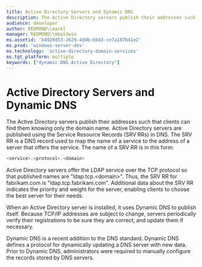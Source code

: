 ```yaml
---
title: Active Directory Servers and Dynamic DNS
description: The Active Directory servers publish their addresses such that clients can find them knowing only the domain name.
audience: developer
author: REDMOND\\markl
manager: REDMOND\\mbaldwin
ms.assetid: 'b4928d53-2629-4ddb-bb43-ce7a187b41e2'
ms.prod: 'windows-server-dev'
ms.technology: 'active-directory-domain-services'
ms.tgt_platform: multiple
keywords: ["dynamic DNS Active Directory"]
---
```


# Active Directory Servers and Dynamic DNS

The Active Directory servers publish their addresses such that clients can find them knowing only the domain name. Active Directory servers are published using the Service Resource Records (SRV RRs) in DNS. The SRV RR is a DNS record used to map the name of a service to the address of a server that offers the service. The name of a SRV RR is in this form:


```C++
<service>.<protocol>.<domain>
```



Active Directory servers offer the LDAP service over the TCP protocol so that published names are "ldap.tcp.&lt;domain&gt;". Thus, the SRV RR for fabrikam.com is "ldap.tcp.fabrikam.com". Additional data about the SRV RR indicates the priority and weight for the server, enabling clients to choose the best server for their needs.

When an Active Directory server is installed, it uses Dynamic DNS to publish itself. Because TCP/IP addresses are subject to change, servers periodically verify their registrations to be sure they are correct, and update them if necessary.

Dynamic DNS is a recent addition to the DNS standard. Dynamic DNS defines a protocol for dynamically updating a DNS server with new data. Prior to Dynamic DNS, administrators were required to manually configure the records stored by DNS servers.

 

 




